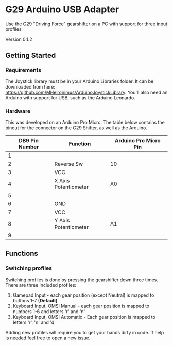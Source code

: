 # G29 Arduino USB Adapter

Use the G29 "Driving Force" gearshifter on a PC with support for three input profiles

Version 0.1.2

## Getting Started
### Requirements
The Joystick library must be in your Arduino Libraries folder. It can be downloaded from here: https://github.com/MHeironimus/ArduinoJoystickLibrary. You'll also need an Arduino with support for USB, such as the Arduino Leonardo.

### Hardware
This was developed on an Arduino Pro Micro. The table below contains the pinout for the connector on the G29 Shifter, as well as the Arduino.

| DB9 Pin Number | Function | Arduino Pro Micro Pin |
|----------------|--------------|----------------|
| 1 |   | |
| 2 | Reverse Sw | 10 |
| 3 | VCC | |
| 4 | X Axis Potentiometer | A0 |
| 5 |   | |
| 6 | GND | |
| 7 | VCC | |
| 8 | Y Axis Potentiometer | A1 |
| 9 |   | |

## Functions
### Switching profiles
Switching profiles is done by pressing the gearshifter down three times. There are three included profiles:
1. Gamepad Input - each gear position (except Neutral) is mapped to buttons 1-7 **(Default)**
2. Keyboard Input, OMSI Manual - each gear position is mapped to numbers 1-6 and letters 'r' and 'n'
3. Keyboard Input, OMSI Automatic - Each gear position is mapped to letters 'r', 'n' and 'd'

Adding new profiles will require you to get your hands dirty in code. If help is needed feel free to open a new issue.

